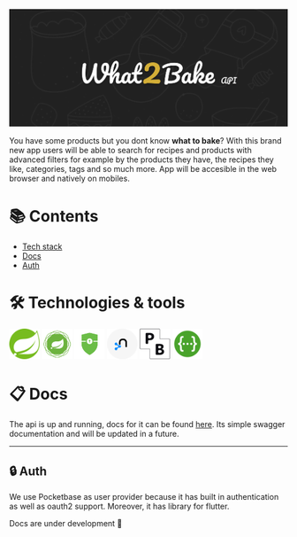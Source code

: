 <img src="./docs/assets/what2bake-baner2.png">

You have some products but you dont know **what to bake**?
With this brand new app users will be able to search for recipes and products with advanced filters 
for example by the products they have, the recipes they like, categories, tags and so much more. App will be accesible in the web browser and natively on mobiles. 

# :books: Contents

- [Tech stack][tstack]
- [Docs][docs]
- [Auth][auth]




# :hammer_and_wrench: Technologies & tools

<div>
    <img width="55" src="./docs/assets/icons/spring-original.svg">
    <img width="55" src="./docs/assets/icons/spring_webflux_logo.png">
    <img height="55" src="./docs/assets/icons/spring_security.png">
    <img width="55" src="./docs/assets/icons/neo4j.svg">
    <img width="55" src="./docs/assets/icons/pb.png">
    <img height="55" src="./docs/assets/icons/swagger.png">
</div>

# :clipboard: Docs
The api is up and running, docs for it can be found [here](http://132.226.204.66:81/swagger-doc/swagger-ui.html).
Its simple swagger documentation and will be updated in a future.

---
## :lock: Auth
We use Pocketbase as user provider because it has built in authentication as well as oauth2 support. Moreover, it has library for flutter. 




Docs are under development 🚧

[tstack]: #hammer_and_wrench-technologies--tools
[docs]: #clipboard-docs
[auth]: #lock-auth

